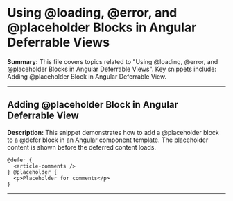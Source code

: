 # Using @loading, @error, and @placeholder Blocks in Angular Deferrable Views

**Summary:** This file covers topics related to "Using @loading, @error, and @placeholder Blocks in Angular Deferrable Views". Key snippets include: Adding @placeholder Block in Angular Deferrable View.

---

## Adding @placeholder Block in Angular Deferrable View

**Description:** This snippet demonstrates how to add a @placeholder block to a @defer block in an Angular component template. The placeholder content is shown before the deferred content loads.

```angular-html
@defer {
  <article-comments />
} @placeholder {
  <p>Placeholder for comments</p>
}
```

---